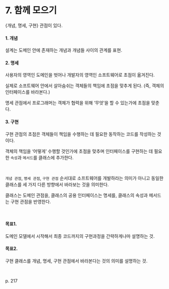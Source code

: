 # 7. 함께 모으기

{개념, 명세, 구현} 관점이 있다.

#### 1. 개념

설계는 도메인 안에 존재하는 개념과 개념들 사이의 관계를 표현.

#### 2. 명세

사용자의 영역인 도메인을 벗어나 개발자의 영역인 소프트웨어로 초점이 옮겨진다.

실제로 소프트웨어 안에서 살아숨쉬는 객체들의 책임에 초점을 맞추게 된다. (즉, 객체의 인터페이스를 바라본다.)

명세 관점에서 프로그래머는 객체가 협력을 위해 ‘무엇’을 할 수 있는가에 초점을 맞춘다.

#### 3. 구현

구현 관점의 초점은 객체들이 책임을
수행하는 데 필요한 동작하는 코드를 작성하는 것이다.

객체의 책임을 ‘어떻게’ 수행할 것인가에 초점을 맞추며 인터페이스를 구현하는 데 필요한 `속성`과 `메서드`를 클래스에 추가한다.

<br>

`개념 관점`, `명세 관점`, `구현 관점` 순서대로 소프트웨어를 개발하라는 의미가 아니고 동일한 클래스를 세 가지 다른 방향에서 바라보는 것을 의미한다.

클래스는 도메인 관점을, 클래스의 공용 인터페이스는 명세를, 클래스의 속성과 메서드는 구현 관점을 반영한다.

<br>

#### 목표1.

도메인 모델에서 시작해서 최종 코드까지의 구현과정을 간략하게나마 설명하는 것.

#### 목표2.

구현 클래스를 개념, 명세, 구현 관점에서 바라본다는 것의 의미를 설명하는 것.

<br>

p. 217
